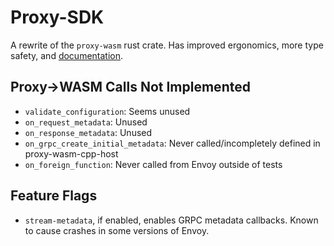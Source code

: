 
# Proxy-SDK

A rewrite of the `proxy-wasm` rust crate. Has improved ergonomics, more type safety, and [documentation](https://docs.rs/proxy-sdk).

## Proxy->WASM Calls Not Implemented
* `validate_configuration`: Seems unused
* `on_request_metadata`: Unused
* `on_response_metadata`: Unused
* `on_grpc_create_initial_metadata`: Never called/incompletely defined in proxy-wasm-cpp-host
* `on_foreign_function`: Never called from Envoy outside of tests

## Feature Flags

* `stream-metadata`, if enabled, enables GRPC metadata callbacks. Known to cause crashes in some versions of Envoy.
